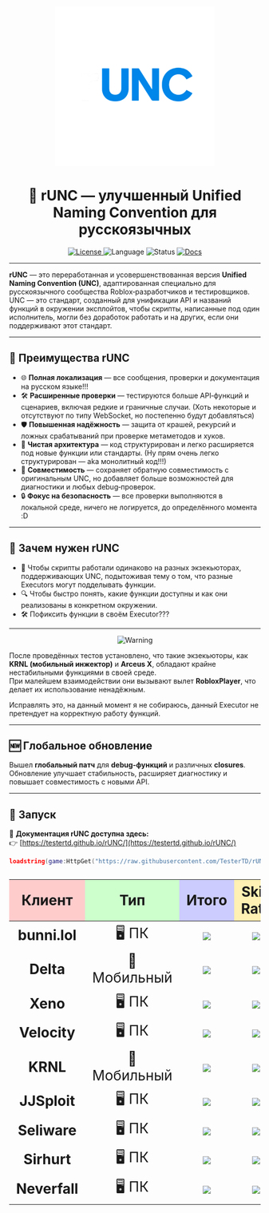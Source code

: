 <p align="center">
  <img src="logo2.png" alt="rUNC logo" width="320">
</p>

<h1 align="center">🚀 rUNC — улучшенный Unified Naming Convention для русскоязычных</h1>

<p align="center">
  <a href="https://www.gnu.org/licenses/gpl-3.0">
    <img src="https://img.shields.io/badge/license-GPLv3-blue?style=for-the-badge&logo=gnu" alt="License">
  </a>
  <img src="https://img.shields.io/badge/lang-RU-red?style=for-the-badge&logo=google-translate" alt="Language">
  <img src="https://img.shields.io/badge/status-Active-success?style=for-the-badge&logo=github-actions" alt="Status">
  <a href="https://testertd.github.io/rUNC/">
    <img src="https://img.shields.io/badge/📄%20Документация-Открыть-blueviolet?style=for-the-badge&logo=readthedocs" alt="Docs">
  </a>
</p>

---

**rUNC** — это переработанная и усовершенствованная версия **Unified Naming Convention (UNC)**, адаптированная специально для русскоязычного сообщества Roblox‑разработчиков и тестировщиков.  
UNC — это стандарт, созданный для унификации API и названий функций в окружении эксплойтов, чтобы скрипты, написанные под один исполнитель, могли без доработок работать и на других, если они поддерживают этот стандарт.

---

## 🔹 Преимущества rUNC

- 🌐 **Полная локализация** — все сообщения, проверки и документация на русском языке!!!
- 🛠 **Расширенные проверки** — тестируются больше API‑функций и сценариев, включая редкие и граничные случаи. (Хоть некоторые и отсутствуют по типу WebSocket, но постепенно будут добавляться)
- 🛡 **Повышенная надёжность** — защита от крашей, рекурсий и ложных срабатываний при проверке метаметодов и хуков.
- 📂 **Чистая архитектура** — код структурирован и легко расширяется под новые функции или стандарты. (Ну прям очень легко структурирован — aka монолитный код!!!)
- 🔄 **Совместимость** — сохраняет обратную совместимость с оригинальным UNC, но добавляет больше возможностей для диагностики и любых debug‑проверок.
- 🔒 **Фокус на безопасность** — все проверки выполняются в локальной среде, ничего не логируется, до определённого момента :D

---

## 📌 Зачем нужен rUNC

- 📜 Чтобы скрипты работали одинаково на разных экзекьюторах, поддерживающих UNC, подытоживая тему о том, что разные Executors могут подделывать функции.  
- 🔍 Чтобы быстро понять, какие функции доступны и как они реализованы в конкретном окружении.  
- 🛠 Пофиксить функции в своём Executor???  

---

<p align="center">
  <img src="https://img.shields.io/badge/⚠️%20ВНИМАНИЕ-critical?style=for-the-badge&logo=github&logoColor=white" alt="Warning">
</p>

После проведённых тестов установлено, что такие экзекьюторы, как **KRNL (мобильный инжектор)** и **Arceus X**, обладают крайне нестабильными функциями в своей среде.  
При малейшем взаимодействии они вызывают вылет **RobloxPlayer**, что делает их использование ненадёжным.

Исправлять это, на данный момент я не собираюсь, данный Executor не претендует на корректную работу функций.

---

## 🆕 Глобальное обновление

Вышел **глобальный патч** для **debug‑функций** и различных **closures**.  
Обновление улучшает стабильность, расширяет диагностику и повышает совместимость с новыми API.

---

## 🚀 Запуск

📖 **Документация rUNC доступна здесь:**  
👉 [https://testertd.github.io/rUNC/](https://testertd.github.io/rUNC/)

```lua
loadstring(game:HttpGet("https://raw.githubusercontent.com/TesterTD/rUNC/main/rUNC.lua"))()
```

<table style="font-size:28px; text-align:center;">
  <thead>
    <tr>
      <th style="background-color:#ffcccc;">Клиент</th>
      <th style="background-color:#ccffcc;">Тип</th>
      <th style="background-color:#ccccff;">Итого</th>
      <th style="background-color:#fff0b3;">Skid Rate</th>
      <th style="background-color:#e0ccff;">Обновление</th>
      <th style="background-color:#ffd9b3;">Статус</th>
    </tr>
  </thead>
  <tbody>
    <tr>
      <td><b>bunni.lol</b></td>
      <td>🖥 ПК</td>
      <td><img src="https://img.shields.io/badge/295%2F317-93%25-00ff99"></td>
      <td><img src="https://img.shields.io/badge/16%2F317-5%25-00ff99"></td>
      <td><img src="https://img.shields.io/badge/Обновлено-09.09.2025-1e90ff"></td>
      <td><img src="https://img.shields.io/badge/Отличный%20executor-00ff99"></td>
    </tr>
    <tr>
      <td><b>Delta</b></td>
      <td>📱 Мобильный</td>
      <td><img src="https://img.shields.io/badge/266%2F318-83%25-32cd32"></td>
      <td><img src="https://img.shields.io/badge/40%2F318-12%25-32cd32"></td>
      <td><img src="https://img.shields.io/badge/Обновлено-08.09.2025-1e90ff"></td>
      <td><img src="https://img.shields.io/badge/Норм%20Executor-32cd32"></td>
    </tr>
    <tr>
      <td><b>Xeno</b></td>
      <td>🖥 ПК</td>
      <td><img src="https://img.shields.io/badge/162%2F239-67%25-ffd700"></td>
      <td><img src="https://img.shields.io/badge/52%2F239-21%25-ffa500"></td>
      <td><img src="https://img.shields.io/badge/Обновлено-08.09.2025-1e90ff"></td>
      <td><img src="https://img.shields.io/badge/Подделывают%20некоторые%20функции%2C%20но%20неплохо%20для%20Level%203-ffd700"></td>
    </tr>
    <tr>
      <td><b>Velocity</b></td>
      <td>🖥 ПК</td>
      <td><img src="https://img.shields.io/badge/251%2F295-85%25-32cd32"></td>
      <td><img src="https://img.shields.io/badge/34%2F295-11%25-32cd32"></td>
      <td><img src="https://img.shields.io/badge/Обновлено-08.09.2025-1e90ff"></td>
      <td><img src="https://img.shields.io/badge/Неплохой%20Executor%2C%20но%20нестабильные%20функции%20(gethiddenproperty%2C%20sethiddenproperty%20крашится)-32cd32"></td>
    </tr>
    <tr>
      <td><b>KRNL</b></td>
      <td>📱 Мобильный</td>
      <td><img src="https://img.shields.io/badge/Крашится-ff0000"></td>
      <td><img src="https://img.shields.io/badge/Нет%20данных-lightgrey"></td>
      <td><img src="https://img.shields.io/badge/Обновлено-08.09.2025-1e90ff"></td>
      <td><img src="https://img.shields.io/badge/Крашится-critical"></td>
    </tr>
    <tr>
      <td><b>JJSploit</b></td>
      <td>🖥 ПК</td>
      <td><img src="https://img.shields.io/badge/140%2F208-67%25-ffd700"></td>
      <td><img src="https://img.shields.io/badge/46%2F208-22%25-ffa500"></td>
      <td><img src="https://img.shields.io/badge/Обновлено-08.09.2025-1e90ff"></td>
      <td><img src="https://img.shields.io/badge/Потомок%20Xeno-ffd700"></td>
    </tr>
    <tr>
      <td><b>Seliware</b></td>
      <td>🖥 ПК</td>
      <td><img src="https://img.shields.io/badge/Крашится-ff0000"></td>
      <td><img src="https://img.shields.io/badge/Нет%20данных-lightgrey"></td>
      <td><img src="https://img.shields.io/badge/Обновлено-08.09.2025-1e90ff"></td>
      <td><img src="https://img.shields.io/badge/Не%20ожидал%20такого%20позора🤬🤬🤬-critical"></td>
    </tr>
    <tr>
      <td><b>Sirhurt</b></td>
      <td>🖥 ПК</td>
      <td><img src="https://img.shields.io/badge/Крашится-ff0000"></td>
      <td><img src="https://img.shields.io/badge/Нет%20данных-lightgrey"></td>
      <td><img src="https://img.shields.io/badge/Обновлено-08.09.2025-1e90ff"></td>
      <td><img src="https://img.shields.io/badge/Крашится-critical"></td>
    </tr>
    <tr>
      <td><b>Neverfall</b></td>
      <td>🖥 ПК</td>
      <td><img src="https://img.shields.io/badge/Ожидаются%20результаты-lightgrey"></td>
      <td><img src="https://img.shields.io/badge/Ожидаются%20данные-lightgrey"></td>
      <td><img src="https://img.shields.io/badge/Заебали%20когда%20обновление-lightgrey"></td>
      <td><img src="https://img.shields.io/badge/Нет%20данных-lightgrey"></td>
    </tr>
  </tbody>
</table>

